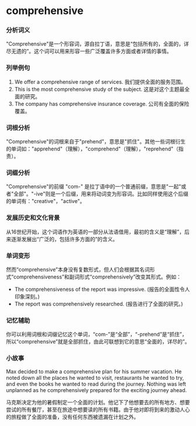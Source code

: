 # comprehensive

### 分析词义

  

"Comprehensive"是一个形容词，源自拉丁语，意思是“包括所有的，全面的，详尽无遗的”。这个词可以用来形容一些广泛覆盖许多方面或者详情的事情。

  

### 列举例句

  

1.  We offer a comprehensive range of services. 我们提供全面的服务范围。
2.  This is the most comprehensive study of the subject. 这是对这个主题最全面的研究。
3.  The company has comprehensive insurance coverage. 公司有全面的保险覆盖。

  

### 词根分析

  

"Comprehensive"的词根来自于"prehend"，意思是"抓住"。其他一些词根衍生的单词如："apprehend"（理解），"comprehend"（理解），"reprehend"（指责）。

  

### 词缀分析

  

"Comprehensive"的前缀 "com-" 是拉丁语中的一个普通前缀，意思是"一起"或者"全部"。"-ive"则是一个后缀，用来将动词变为形容词。比如同样使用这个后缀的单词有："creative"，"active"。

  

### 发展历史和文化背景

  

从16世纪开始，这个词语作为英语的一部分从法语借用，最初的含义是“理解”，后来逐渐发展出“广泛的，包括许多方面的”的含义。

  

### 单词变形

  

然而“comprehensive”本身没有复数形式，但人们会根据其名词形式“comprehensiveness”和副词形式“comprehensively”改变其形式。例如：

  

*   The comprehensiveness of the report was impressive. (报告的全面性令人印象深刻。)
*   The report was comprehensively researched. (报告进行了全面的研究。)

  

### 记忆辅助

  

你可以利用词根和词缀记忆这个单词，“com-”是“全部”，“-prehend”是“抓住”，所以“comprehensive”就是全部抓住，由此可联想到它的意思“全面的，详尽的”。

  

### 小故事

  

Max decided to make a comprehensive plan for his summer vacation. He noted down all the places he wanted to visit, restaurants he wanted to try, and even the books he wanted to read during the journey. Nothing was left unplanned as he comprehensively prepared for the exciting journey ahead.

  

马克斯决定为他的暑假制定一个全面的计划。他记下了他想要去的所有地方、想要尝试的所有餐厅，甚至在旅途中想要读的所有书籍。由于他对即将到来的激动人心的旅程做了全面的准备，没有任何东西被遗漏在计划之外。
